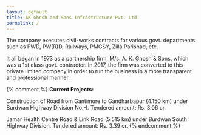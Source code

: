 ```yaml
---
layout: default
title: AK Ghosh and Sons Infrastructure Pvt. Ltd.
permalink: /
---
```


The company executes civil-works contracts for various govt. departments such as PWD, PW(R)D, Railways, PMGSY, Zilla Parishad, etc.  

It all began in 1973 as a partnership firm, M/s. A. K. Ghosh & Sons, which was a 1st class govt. contractor. In 2017, the firm was converted to this private limited company in order to run the business in a more transparent and professional manner.

{% comment %}
**Current Projects:**

Construction of Road from Gantimore to Gandharbapur (4.150 km) under Burdwan Highway Division No.-I. Tendered amount: Rs. 3.06 cr.
 
Jamar Health Centre Road & Link Road (5.515 km) under Burdwan South Highway Division. Tendered amount: Rs. 3.39 cr.
{% endcomment %} 
